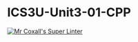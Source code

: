 # ICS3U-Unit3-01-CPP

[![Mr Coxall's Super Linter](https://github.com/Feyi-Akomolafe/ICS3U-Unit3-01-CPP/workflows/Mr%20Coxall's%20Super%20Linter/badge.svg)](https://github.com/Feyi-Akomolafe/Feyi-Akomolafe/ICS3U-Unit3-01-CPP/actions/)

